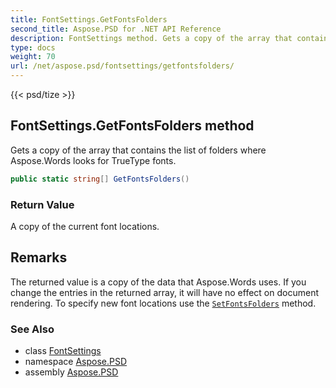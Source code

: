 ```yaml
---
title: FontSettings.GetFontsFolders
second_title: Aspose.PSD for .NET API Reference
description: FontSettings method. Gets a copy of the array that contains the list of folders where Aspose.Words looks for TrueType fonts
type: docs
weight: 70
url: /net/aspose.psd/fontsettings/getfontsfolders/
---
```

{{< psd/tize >}}
## FontSettings.GetFontsFolders method

Gets a copy of the array that contains the list of folders where Aspose.Words looks for TrueType fonts.

```csharp
public static string[] GetFontsFolders()
```

### Return Value

A copy of the current font locations.

## Remarks

The returned value is a copy of the data that Aspose.Words uses. If you change the entries in the returned array, it will have no effect on document rendering. To specify new font locations use the [`SetFontsFolders`](../setfontsfolders/) method.

### See Also

* class [FontSettings](../)
* namespace [Aspose.PSD](../../fontsettings/)
* assembly [Aspose.PSD](../../../)


